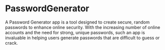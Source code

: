 # PasswordGenerator
A Password Generator app is a tool designed to create secure, random passwords to enhance online security. With the increasing number of online accounts and the need for strong, unique passwords, such an app is invaluable in helping users generate passwords that are difficult to guess or crack.

